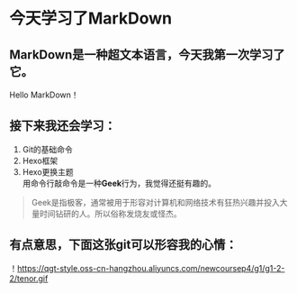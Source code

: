 # 今天学习了MarkDown
## MarkDown是一种超文本语言，今天我第一次学习了它。
Hello MarkDown！
## 接下来我还会学习：
1. Git的基础命令
1. Hexo框架
1. Hexo更换主题  
用命令行敲命令是一种**Geek**行为，我觉得还挺有趣的。  
> Geek是指极客，通常被用于形容对计算机和网络技术有狂热兴趣并投入大量时间钻研的人。所以俗称发烧友或怪杰。  
## 有点意思，下面这张git可以形容我的心情：  
！https://qgt-style.oss-cn-hangzhou.aliyuncs.com/newcoursep4/g1/g1-2-2/tenor.gif
